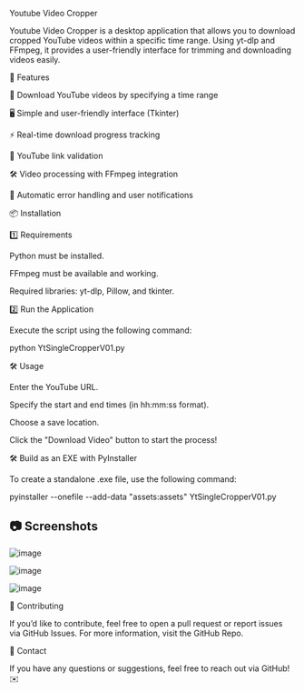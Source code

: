 Youtube Video Cropper

Youtube Video Cropper is a desktop application that allows you to download cropped YouTube videos within a specific time range. Using yt-dlp and FFmpeg, it provides a user-friendly interface for trimming and downloading videos easily.

🚀 Features

🎥 Download YouTube videos by specifying a time range

🖥 Simple and user-friendly interface (Tkinter)

⚡ Real-time download progress tracking

🔗 YouTube link validation

🛠 Video processing with FFmpeg integration

🔄 Automatic error handling and user notifications

📦 Installation

1️⃣ Requirements

Python  must be installed.

FFmpeg must be available and working.

Required libraries: yt-dlp, Pillow, and tkinter.

2️⃣ Run the Application

Execute the script using the following command:

python YtSingleCropperV01.py

🛠 Usage

Enter the YouTube URL.

Specify the start and end times (in hh:mm:ss format).

Choose a save location.

Click the "Download Video" button to start the process!

🛠 Build as an EXE with PyInstaller

To create a standalone .exe file, use the following command:

pyinstaller --onefile --add-data "assets:assets"  YtSingleCropperV01.py


## 📷 Screenshots
![image](https://github.com/user-attachments/assets/8ce41c51-65eb-4ecd-b406-94950ceb6725)

![image](https://github.com/user-attachments/assets/0cabff10-202f-4c21-965d-0e8f5f14b553)

![image](https://github.com/user-attachments/assets/ddaf5e17-147b-4bb5-96bc-d6343f4e5e07)


🤝 Contributing

If you’d like to contribute, feel free to open a pull request or report issues via GitHub Issues. For more information, visit the GitHub Repo.

📧 Contact

If you have any questions or suggestions, feel free to reach out via GitHub! ✉️

